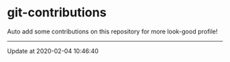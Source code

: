 # git-contributions

Auto add some contributions on this repository for more look-good profile!

---

Update at 2020-02-04 10:46:40
